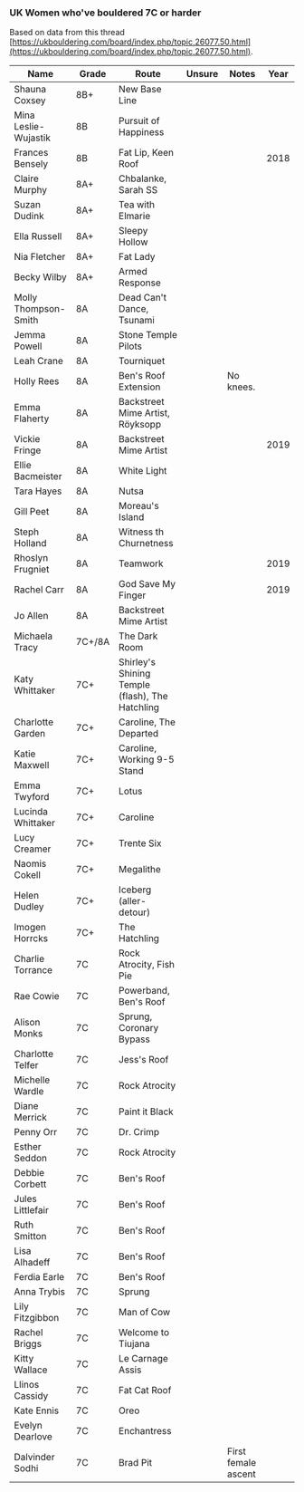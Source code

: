 ### UK Women who've bouldered 7C or harder

Based on data from this thread [https://ukbouldering.com/board/index.php/topic,26077.50.html](https://ukbouldering.com/board/index.php/topic,26077.50.html).

| Name | Grade | Route |Unsure|Notes|Year|
|------|-------|-------|------|-----|----|
|Shauna Coxsey|8B+|New Base Line||||
|Mina Leslie-Wujastik|8B|Pursuit of Happiness||||
|Frances Bensely|8B|Fat Lip, Keen Roof|||2018|
|Claire Murphy|8A+|Chbalanke, Sarah SS||||
|Suzan Dudink|8A+|Tea with Elmarie||||
|Ella Russell|8A+|Sleepy Hollow||||
|Nia Fletcher|8A+|Fat Lady||||
|Becky Wilby|8A+|Armed Response||||
|Molly Thompson-Smith|8A|Dead Can't Dance, Tsunami||||
|Jemma Powell|8A|Stone Temple Pilots||||
|Leah Crane|8A|Tourniquet||||
|Holly Rees|8A|Ben's Roof Extension||No knees.||
|Emma Flaherty|8A|Backstreet Mime Artist, Röyksopp||||
|Vickie Fringe|8A|Backstreet Mime Artist|||2019|
|Ellie Bacmeister|8A|White Light||||
|Tara Hayes|8A|Nutsa||||
|Gill Peet|8A|Moreau's Island||||
|Steph Holland|8A|Witness th Churnetness||||
|Rhoslyn Frugniet|8A|Teamwork|||2019|
|Rachel Carr|8A|God Save My Finger|||2019|
|Jo Allen|8A|Backstreet Mime Artist||||
|Michaela Tracy|7C+/8A|The Dark Room||||
|Katy Whittaker|7C+|Shirley's Shining Temple (flash), The Hatchling||||
|Charlotte Garden|7C+|Caroline, The Departed||||
|Katie Maxwell|7C+|Caroline, Working 9-5 Stand||||
|Emma Twyford|7C+|Lotus||||
|Lucinda Whittaker|7C+|Caroline||||
|Lucy Creamer|7C+|Trente Six||||
|Naomis Cokell|7C+|Megalithe||||
|Helen Dudley|7C+| Iceberg (aller-detour)||||
|Imogen Horrcks|7C+|The Hatchling||||
|Charlie Torrance|7C|Rock Atrocity, Fish Pie||||
|Rae Cowie|7C|Powerband, Ben's Roof||||
|Alison Monks|7C|Sprung, Coronary Bypass||||
|Charlotte Telfer|7C|Jess's Roof ||||
|Michelle Wardle|7C|Rock Atrocity||||
|Diane Merrick|7C|Paint it Black||||
|Penny Orr|7C|Dr. Crimp||||
|Esther Seddon|7C|Rock Atrocity||||
|Debbie Corbett|7C|Ben's Roof||||
|Jules Littlefair|7C|Ben's Roof||||
|Ruth Smitton|7C|Ben's Roof||||
|Lisa Alhadeff|7C|Ben's Roof||||
|Ferdia Earle|7C|Ben's Roof||||
|Anna Trybis|7C|Sprung||||
|Lily Fitzgibbon|7C|Man of Cow||||
|Rachel Briggs|7C|Welcome to Tiujana||||
|Kitty Wallace|7C|Le Carnage Assis||||
|Llinos Cassidy|7C|Fat Cat Roof||||
|Kate Ennis|7C|Oreo||||
|Evelyn Dearlove|7C|Enchantress||||
|Dalvinder Sodhi|7C|Brad Pit||First female ascent||